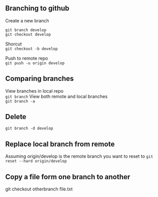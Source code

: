## Branching to github
Create a new branch  
```
git branch develop
git checkout develop
```
Shorcut  
`git checkout -b develop`

Push to remote repo  
`git push -u origin develop`

## Comparing branches
View branches in local repo  
`git branch`
View both remote and local branches  
`git branch -a` 

## Delete
`git branch -d develop`

## Replace local branch from remote
Assuming origin/develop is the remote branch you want to reset to
`git reset --hard origin/develop`

## Copy a file form one branch to another
git checkout otherbranch file.txt